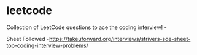 # leetcode
Collection of LeetCode questions to ace the coding interview! - 

Sheet Followed -https://takeuforward.org/interviews/strivers-sde-sheet-top-coding-interview-problems/
